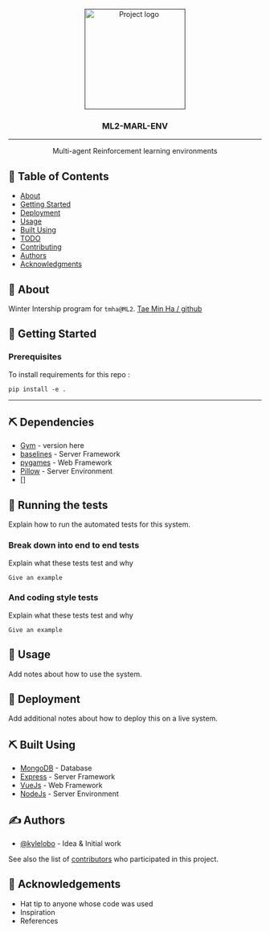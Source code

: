 <p align="center">
  <a href="" rel="noopener">
 <img width=auto height=200px src="https://imgur.com/4Ocdxhz.jpg" alt="Project logo"></a>
</p>

<h3 align="center">ML2-MARL-ENV</h3>

<div align="center">

<!-- [![Status](https://img.shields.io/badge/status-active-success.svg)]() -->
<!-- [![License](https://img.shields.io/badge/license-MIT-blue.svg)](/LICENSE) -->

</div>

---

<p align="center"> Multi-agent Reinforcement learning environments
    <br> 
</p>

## 📝 Table of Contents

- [About](#about)
- [Getting Started](#getting_started)
- [Deployment](#deployment)
- [Usage](#usage)
- [Built Using](#Dependencies)
- [TODO](../TODO.md)
- [Contributing](../CONTRIBUTING.md)
- [Authors](#authors)
- [Acknowledgments](#acknowledgement)

## 🧐 About <a name = "about"></a>

Winter Intership program for `tmha@ML2`. [Tae Min Ha / github](https://www.github.com/taemin410)

## 🏁 Getting Started <a name = "getting_started"></a>


### Prerequisites

To install requirements for this repo : 

```
pip install -e .
```

---

## ⛏️ Dependencies <a name = "Dependencies"></a>

- [Gym](https://www.mongodb.com/) - version here
- [baselines](https://expressjs.com/) - Server Framework
- [pygames](https://vuejs.org/) - Web Framework
- [Pillow](https://nodejs.org/en/) - Server Environment
- []


## 🔧 Running the tests <a name = "tests"></a>

Explain how to run the automated tests for this system.

### Break down into end to end tests

Explain what these tests test and why

```
Give an example
```

### And coding style tests

Explain what these tests test and why

```
Give an example
```

## 🎈 Usage <a name="usage"></a>

Add notes about how to use the system.

## 🚀 Deployment <a name = "deployment"></a>

Add additional notes about how to deploy this on a live system.

## ⛏️ Built Using <a name = "built_using"></a>

- [MongoDB](https://www.mongodb.com/) - Database
- [Express](https://expressjs.com/) - Server Framework
- [VueJs](https://vuejs.org/) - Web Framework
- [NodeJs](https://nodejs.org/en/) - Server Environment

## ✍️ Authors <a name = "authors"></a>

- [@kylelobo](https://github.com/kylelobo) - Idea & Initial work

See also the list of [contributors](https://github.com/kylelobo/The-Documentation-Compendium/contributors) who participated in this project.

## 🎉 Acknowledgements <a name = "acknowledgement"></a>

- Hat tip to anyone whose code was used
- Inspiration
- References
